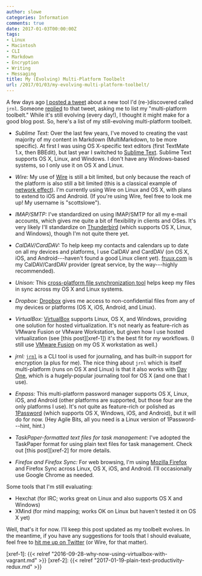 ```yaml
---
author: slowe
categories: Information
comments: true
date: 2017-01-03T00:00:00Z
tags:
- Linux
- Macintosh
- CLI
- Markdown
- Encryption
- Writing
- Messaging
title: My (Evolving) Multi-Platform Toolbelt
url: /2017/01/03/my-evolving-multi-platform-toolbelt/
---
```


A few days ago [I posted a tweet][link-1] about a new tool I'd (re-)discovered called `jrnl`. Someone [replied][link-2] to that tweet, asking me to list my "multi-platform toolbelt." While it's still evolving (every day!), I thought it might make for a good blog post. So, here's a list of my still-evolving multi-platform toolbelt.

* _Sublime Text:_ Over the last few years, I've moved to creating the vast majority of my content in Markdown (MultiMarkdown, to be more specific). At first I was using OS X-specific text editors (first TextMate 1.x, then BBEdit), but last year I switched to [Sublime Text][link-3]. Sublime Text supports OS X, Linux, and Windows. I don't have any Windows-based systems, so I only use it on OS X and Linux.

* _Wire:_ My use of [Wire][link-9] is still a bit limited, but only because the reach of the platform is also still a bit limited (this is a classical example of [network effect][link-8]). I'm currently using Wire on Linux and OS X, with plans to extend to iOS and Android. (If you're using Wire, feel free to look me up! My username is "scottslowe").

* _IMAP/SMTP:_ I've standardized on using IMAP/SMTP for all my e-mail accounts, which gives me quite a bit of flexibility in clients and OSes. It's very likely I'll standardize on [Thunderbird][link-11] (which supports OS X, Linux, and Windows), though I'm not quite there yet.

* _CalDAV/CardDAV:_ To help keep my contacts and calendars up to date on all my devices and platforms, I use CalDAV and CardDAV (on OS X, iOS, and Android---haven't found a good Linux client yet). [fruux.com][link-13] is my CalDAV/CardDAV provider (great service, by the way---highly recommended).

* _Unison:_ This [cross-platform file synchronization tool][link-5] helps keep my files in sync across my OS X and Linux systems.

* _Dropbox:_ [Dropbox][link-6] gives me access to non-confidential files from any of my devices or platforms (OS X, iOS, Android, and Linux).

* _VirtualBox:_ [VirtualBox][link-4] supports Linux, OS X, and Windows, providing one solution for hosted virtualization. It's not nearly as feature-rich as VMware Fusion or VMware Workstation, but given how I use hosted virtualization (see [this post][xref-1]) it's the best fit for _my_ workflows. (I still use [VMware Fusion][link-12] on my OS X workstation as well.)

* _jrnl:_ [`jrnl`][link-7] is a CLI tool is used for journaling, and has built-in support for encryption (a plus for me). The nice thing about `jrnl` which is itself multi-platform (runs on OS X and Linux) is that it also works with [Day One][link-10], which is a hugely-popular journaling tool for OS X (and one that I use).

* _Enpass:_ This multi-platform password manager supports OS X, Linux, iOS, and Android (other platforms are supported, but those four are the only platforms I use). It's not quite as feature-rich or polished as [1Password][link-14] (which supports OS X, Windows, iOS, and Android), but it will do for now. (Hey Agile Bits, all you need is a Linux version of 1Password---hint, hint.)

* _TaskPaper-formatted text files for task management:_ I've adopted the TaskPaper format for using plain text files for task management. Check out [this post][xref-2] for more details.

* _Firefox and Firefox Sync:_ For web browsing, I'm using [Mozilla Firefox][link-16] and Firefox Sync across Linux, OS X, iOS, and Android. I'll occasionally use Google Chrome as needed.

Some tools that I'm still evaluating:

* Hexchat (for IRC; works great on Linux and also supports OS X and Windows)
* XMind (for mind mapping; works OK on Linux but haven't tested it on OS X yet)

Well, that's it for now. I'll keep this post updated as my toolbelt evolves. In the meantime, if you have any suggestions for tools that I should evaluate, feel free to [hit me up on Twitter][link-15] (or Wire, for that matter).



[link-1]: https://twitter.com/scott_lowe/status/815836813583613954
[link-2]: https://twitter.com/mhmd_io/status/816175975792775168
[link-3]: http://www.sublimetext.com/
[link-4]: https://www.virtualbox.org/
[link-5]: http://www.cis.upenn.edu/~bcpierce/unison/
[link-6]: https://www.dropbox.com/
[link-7]: http://jrnl.sh/
[link-8]: https://en.wikipedia.org/wiki/Network_effect
[link-9]: https://wire.com/
[link-10]: http://dayoneapp.com/
[link-11]: https://www.mozilla.org/en-US/thunderbird/
[link-12]: http://www.vmware.com/products/fusion.html
[link-13]: https://fruux.com/
[link-14]: https://1password.com/
[link-15]: https://twitter.com/scott_lowe/
[link-16]: https://www.mozilla.org/en-US/firefox/
[xref-1]: {{< relref "2016-09-28-why-now-using-virtualbox-with-vagrant.md" >}}
[xref-2]: {{< relref "2017-01-19-plain-text-productivity-redux.md" >}}
